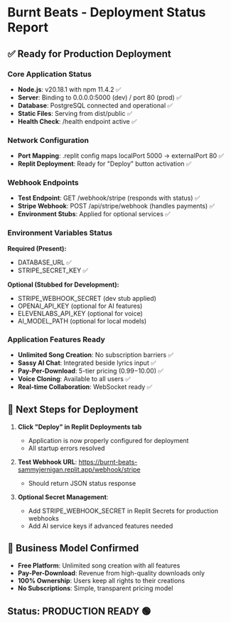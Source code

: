 # Burnt Beats - Deployment Status Report

## ✅ Ready for Production Deployment

### Core Application Status
- **Node.js**: v20.18.1 with npm 11.4.2 ✅
- **Server**: Binding to 0.0.0.0:5000 (dev) / port 80 (prod) ✅
- **Database**: PostgreSQL connected and operational ✅
- **Static Files**: Serving from dist/public ✅
- **Health Check**: /health endpoint active ✅

### Network Configuration
- **Port Mapping**: .replit config maps localPort 5000 → externalPort 80 ✅
- **Replit Deployment**: Ready for "Deploy" button activation ✅

### Webhook Endpoints
- **Test Endpoint**: GET /webhook/stripe (responds with status) ✅
- **Stripe Webhook**: POST /api/stripe/webhook (handles payments) ✅
- **Environment Stubs**: Applied for optional services ✅

### Environment Variables Status
**Required (Present):**
- DATABASE_URL ✅
- STRIPE_SECRET_KEY ✅

**Optional (Stubbed for Development):**
- STRIPE_WEBHOOK_SECRET (dev stub applied)
- OPENAI_API_KEY (optional for AI features)
- ELEVENLABS_API_KEY (optional for voice)
- AI_MODEL_PATH (optional for local models)

### Application Features Ready
- **Unlimited Song Creation**: No subscription barriers ✅
- **Sassy AI Chat**: Integrated beside lyrics input ✅
- **Pay-Per-Download**: 5-tier pricing ($0.99-$10.00) ✅
- **Voice Cloning**: Available to all users ✅
- **Real-time Collaboration**: WebSocket ready ✅

## 🚀 Next Steps for Deployment

1. **Click "Deploy" in Replit Deployments tab**
   - Application is now properly configured for deployment
   - All startup errors resolved

2. **Test Webhook URL**: https://burnt-beats-sammyjernigan.replit.app/webhook/stripe
   - Should return JSON status response

3. **Optional Secret Management**:
   - Add STRIPE_WEBHOOK_SECRET in Replit Secrets for production webhooks
   - Add AI service keys if advanced features needed

## 🎵 Business Model Confirmed
- **Free Platform**: Unlimited song creation with all features
- **Pay-Per-Download**: Revenue from high-quality downloads only
- **100% Ownership**: Users keep all rights to their creations
- **No Subscriptions**: Simple, transparent pricing model

## Status: PRODUCTION READY 🟢